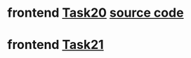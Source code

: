 # frontend [Task20](https://task20upskillm.netlify.app/) [source code](TAsk%20)
# frontend [Task21](https://task21upskillm.netlify.app/)
